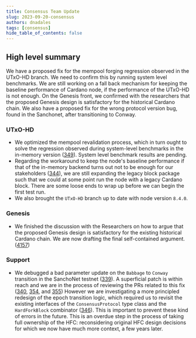 ```yaml
---
title: Consensus Team Update
slug: 2023-09-20-consensus
authors: dnadales
tags: [consensus]
hide_table_of_contents: false
---
```


## High level summary

We have a proposed fix for the mempool forging regression observed in the UTxO-HD branch. We need to confirm this by running system level benchmarks.
We are still working on a fall back mechanism for keeping the baseline performance of Cardano node, if the performance of the UTxO-HD is not enough.
On the Genesis front, we confirmed with the researchers that the proposed Genesis design is satisfactory for the historical Cardano chain.
We also have a proposed fix for the wrong protocol version bug, found in the Sanchonet, after transitioning to Conway.

### UTxO-HD

- We optimized the mempool revalidation process, which in turn ought to solve the regression observed during system-level benchmarks in the in-memory version ([349](https://github.com/input-output-hk/ouroboros-consensus/pull/349)). System level benchmark results are pending.
- Regarding the workaround to keep the node's baseline performance if that of the in-memory backend turns out not to be enough for our stakeholders ([344](https://github.com/input-output-hk/ouroboros-consensus/issues/344)), we are still expanding the legacy block package such that we could at some point run the node with a legacy Cardano block. There are some loose ends to wrap up before we can begin the first test run.
- We also brought the `UTxO-HD` branch up to date with node version `8.4.0`.

### Genesis

- We finished the discussion with the Researchers on how to argue that the proposed Genesis design is satisfactory for the existing historical Cardano chain.
  We are now drafting the final self-contained argument. ([4157](https://github.com/input-output-hk/ouroboros-network/issues/4157))

### Support

- We debugged a bad parameter update on the `Babbage` to `Conway` transition in the SanchoNet testnet ([339](https://github.com/input-output-hk/ouroboros-consensus/issues/339)).
  A superficial patch is within reach and we are in the process of reviewing the PRs related to this fix ([340](https://github.com/input-output-hk/ouroboros-consensus/pull/340), [354](https://github.com/input-output-hk/ouroboros-consensus/pull/354), and [355](https://github.com/input-output-hk/ouroboros-consensus/pull/355))
  However we are investigating a more principled redesign of the epoch transition logic, which required us to revisit the existing interfaces of the `ConsensusProtocol` type class and the `HardForkBlock` combinator ([346](https://github.com/input-output-hk/ouroboros-consensus/pull/346)). This is important to prevent these kind of errors in the future. This is an overdue step in the process of taking full ownership of the HFC: reconsidering original HFC design decisions for which we now have much more context, a few years later.
